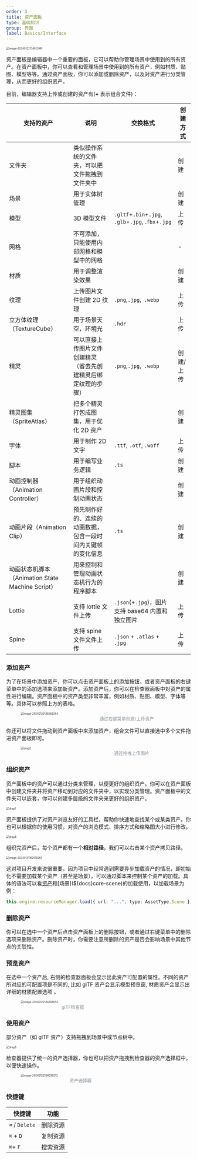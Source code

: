 ```yaml
---
order: 3
title: 资产面板
type: 基础知识
group: 界面
label: Basics/Interface
---
```


<img src="https://gw.alipayobjects.com/zos/OasisHub/f0c6ef22-b6f5-4ac7-876c-fff2e4a8b99d/image-20240122134812991.png" alt="image-20240122134812991" style="zoom:50%;" />

资产面板是编辑器中一个重要的面板，它可以帮助你管理场景中使用到的所有资产。在资产面板中，你可以查看和管理场景中使用到的所有资产，例如材质、贴图、模型等等。通过资产面板，你可以添加或删除资产，以及对资产进行分类管理，从而更好的组织资产。

目前，编辑器支持上传或创建的资产有(**+** 表示组合文件)：

| 支持的资产                                       | 说明                                                           | 交换格式                                            | 创建方式  |
| ------------------------------------------------ | -------------------------------------------------------------- | --------------------------------------------------- | --------- |
| 文件夹                                           | 类似操作系统的文件夹，可以把文件拖拽到文件夹中                 |                                                     | 创建      |
| 场景                                             | 用于实体树管理                                                 |                                                     | 创建      |
| 模型                                             | 3D 模型文件                                                    | `.gltf`+`.bin`+`.jpg`, `.glb`+`.jpg`, .`fbx`+`.jpg` | 上传      |
| 网格                                             | 不可添加，只能使用内部网格和模型中的网格                       |                                                     | -         |
| 材质                                             | 用于调整渲染效果                                               |                                                     | 创建      |
| 纹理                                             | 上传图片文件创建 2D 纹理                                       | `.png`,`.jpg`,` .webp`                              | 上传      |
| 立方体纹理（TextureCube）                        | 用于场景天空，环境光                                           | `.hdr`                                              | 上传      |
| 精灵                                             | 可以直接上传图片文件创建精灵（省去先创建精灵后绑定纹理的步骤） | `.png`,`.jpg`,` .webp`                              | 创建/上传 |
| 精灵图集（SpriteAtlas）                          | 把多个精灵打包成图集，用于优化 2D 资产                         |                                                     | 创建      |
| 字体                                             | 用于制作 2D 文字                                               | `.ttf`, `.otf`, `.woff`                             | 上传      |
| 脚本                                             | 用于编写业务逻辑                                               | `.ts`                                               | 创建      |
| 动画控制器（Animation Controller）               | 用于组织动画片段和控制动画状态                                 |                                                     | 创建      |
| 动画片段（Animation Clip）                       | 预先制作好的、连续的动画数据，包含一段时间内关键帧的变化信息   | `.ts`                                               | 创建      |
| 动画状态机脚本（Animation State Machine Script） | 用来控制和管理动画状态机行为的程序脚本                         |                                                     | 创建      |
| Lottie                                           | 支持 lottie 文件上传                                           | `.json`(+`.jpg`)，图片支持 base64 内置和独立图片    | 上传      |
| Spine                                            | 支持 spine 文件文件上传                                        | `.json` + `.atlas` + `.jpg`                         | 上传      |

### 添加资产

为了在场景中添加资产，你可以点击资产面板上的添加按钮，或者资产面板的右键菜单中的添加选项来添加新资产。添加资产后，你可以在检查器面板中对资产的属性进行编辑。资产面板中的资产类型非常丰富，例如材质、贴图、模型、字体等等。具体可以参照上方的表格。

<figure style="width: 578px;">
 <img src="https://gw.alipayobjects.com/zos/OasisHub/5bc3747d-b1e9-4864-b490-7f9d3eb86e93/image-20240122135556344.png" alt="image-20240122135556344" style="zoom:50%;" />
  <figcaption style="text-align:center; color: #889096; font-size: 12px;">通过右键菜单创建/上传资产</figcaption>
</figure>

你还可以将文件拖动到资产面板中来添加资产，组合文件可以直接选中多个文件拖进资产面板即可。

<figure style="width:605px;">
<img src="https://gw.alipayobjects.com/zos/OasisHub/15d62349-0820-44ec-8eb6-4e5a82121341/drag2.gif" alt="drag2" style="zoom:50%;" />
  <figcaption style="text-align:center; color: #889096; font-size: 12px;">通过拖拽上传图片</figcaption>
</figure>

### 组织资产

资产面板中的资产可以通过分类来管理，以便更好的组织资产。你可以在资产面板中创建文件夹并将资产移动到对应的文件夹中，以实现分类管理。资产面板中的文件夹可以嵌套，你可以创建多层级的文件夹来更好的组织资产。

<img src="https://gw.alipayobjects.com/zos/OasisHub/520edde4-a54b-4b53-bd47-d1738d08e26a/drag1.gif" alt="drag1" style="zoom:50%;" />

资产面板提供了对资产浏览友好的工具栏，帮助你快速地查找某个或某类资产。你也可以根据你的使用习惯，对资产的浏览模式、排序方式和缩略图大小进行修改。

<img src="https://gw.alipayobjects.com/zos/OasisHub/538c4cc0-7180-404a-8163-24564541bd75/drag4.gif" alt="drag4" style="zoom: 50%;" />

组织完资产后，每个资产都有一个**相对路径**，我们可以右击某个资产拷贝路径。

<img src="https://gw.alipayobjects.com/zos/OasisHub/5c56884c-ac30-4f87-95a8-48d96117a53b/image-20240131162519263.png" alt="image-20240131162519263" style="zoom:50%;" />

这对项目开发来说很重要，因为项目中经常遇到需要异步加载资产的情况，即初始化不需要加载某个资产（甚至是场景），可以通过脚本来控制某个资产的加载。具体的语法可以看[资产](${docs}assets-load)和[场景](${docs}core-scene)的加载使用，以加载场景为例：

```typescript
this.engine.resourceManager.load({ url: "...", type: AssetType.Scene });
```

### 删除资产

你可以在选中一个资产后点击资产面板上的删除按钮，或者通过右键菜单中的删除选项来删除资产。删除资产时，你需要注意所删除的资产是否会影响场景中其他节点的关联性。

### 预览资产

在选中一个资产后, 右侧的检查器面板会显示出此资产可配置的属性。不同的资产所对应的可配置项是不同的, 比如 glTF 资产会显示模型预览窗, 材质资产会显示出详细的材质配置选项 。

<figure style="width: 284px;">
 <img src="https://gw.alipayobjects.com/zos/OasisHub/ffb89d11-b221-4757-96f9-c4950ea7f225/image-20240122134306052.png" alt="image-20240122134306052" style="zoom:50%;" />
  <figcaption style="text-align:center; color: #889096;font-size: 12px;">glTF检查器</figcaption>
</figure>

### 使用资产

部分资产（如 glTF 资产）支持拖拽到场景中或节点树中。

<img src="https://gw.alipayobjects.com/zos/OasisHub/1220149f-b509-4e7e-bf11-5f0bc4de5bd6/drag3.gif" alt="drag3" style="zoom:50%;" />

检查器提供了统一的资产选择器，你也可以把资产拖拽到检查器的资产选择框中，以便快速操作。

<figure style="width: 326px;">
 <img src="https://gw.alipayobjects.com/zos/OasisHub/f456c74e-b8ba-4bd6-9cf9-4f907535af26/image-20240122134039213.png" alt="image-20240122134039213" style="zoom:50%;" />
  <figcaption style="text-align:center; color: #889096; font-size: 12px;">资产选择器</figcaption>
</figure>

### 快捷键

| 快捷键         | 功能     |
| -------------- | -------- |
| `⌫` / `Delete` | 删除资源 |
| `⌘` + `D`      | 复制资源 |
| `⌘`+ `F`       | 搜索资源 |
